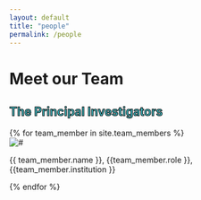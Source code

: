 ```yaml
---
layout: default
title: "people"
permalink: /people
---
```


<div class="text-block-main">
<h1 style="width:250px;">Meet our Team</h1>
  </div>

<div class="text-block-right">
<h2 style="color:#42b7bf;-webkit-text-stroke-width:1px;-webkit-text-stroke-color:black;">The Principal Investigators</h2>
{% for team_member in site.team_members %}
  <div class="image">
   # <img style="float:left" src={{ team_member.picture }}>
  </div>
  <div class="text">
  <p style="text-align:left;"> {{ team_member.name }}, {{team_member.role }}, {{team_member.institution }} </p>

</div>
{% endfor %} 
 </div>
